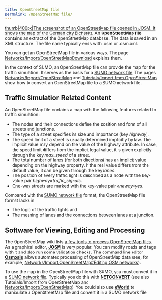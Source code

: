 ```yaml
---
title: OpenStreetMap file
permalink: /OpenStreetMap_file/
---
```


[thumb|400px|The screenshot of an OpenStreetMap file opened in JOSM. It shows the map of the German city Eichstätt.](/Image:eichstaett.osm.png "wikilink") An **OpenStreetMap file** contains an extract of the OpenStreetMap database. The data is saved in an XML structure. The file name typically ends with .osm or .osm.xml.

You can get an OpenStreetMap file in various ways. The page [Networks/Import/OpenStreetMapDownload](/Networks/Import/OpenStreetMapDownload "wikilink") explains them.

In the context of SUMO, an OpenStreetMap file can provide the map for the traffic simulation. It serves as the basis for a [SUMO network file](/Networks/SUMO_Road_Networks "wikilink"). The pages [Networks/Import/OpenStreetMap](/Networks/Import/OpenStreetMap "wikilink") and [Tutorials/Import from OpenStreetMap](/Tutorials/Import_from_OpenStreetMap "wikilink") show how to convert an OpenStreetMap file to a SUMO network file.

Traffic Simulation Related Content
----------------------------------

An OpenStreetMap file contains a map with the following features related to traffic simulation:

-   The nodes and their connections define the position and form of all streets and junctions.
-   The type of a street specifies its size and importance (key *highway*).
-   The speed limit of a street is usually determined implicitly by law. The implicit value may depend on the value of the highway attribute. In case, the speed limit differs from the implicit legal value, it is given explicitly through the key *max_speed* of a street.
-   The total number of lanes (for both directions) has an implicit value depending on the highway property. If the real value differs from the default value, it can be given through the key *lanes*.
-   The position of every traffic light is described as a node with the key-value pair *highway=traffic_signals*.
-   One-way streets are marked with the key-value pair *oneway=yes*.

Compared with the [SUMO network file](/Networks/SUMO_Road_Networks "wikilink") format, the OpenStreetMap file format lacks in

-   The logic of the traffic lights and
-   The meaning of lanes and the connections between lanes at a junction.

Software for Viewing, Editing and Processing
--------------------------------------------

The OpenStreetMap wiki lists [a few tools to process OpenStreetMap files](http://wiki.openstreetmap.org/wiki/Category:OSM_processing). As a graphical editor, **[JOSM](http://josm.openstreetmap.de/)** is very popular. You can modify roads and tags with it and also run some validation checks. The command line editor **[Osmosis](http://wiki.openstreetmap.org/wiki/Osmosis)** allows automated processing of OpenStreetMap data (see, for example, [Networks/Import/OpenStreetMap\#Editing OSM networks](/Networks/Import/OpenStreetMap#Editing_OSM_networks "wikilink")).

To use the map in the OpenStreetMap file with SUMO, you must convert it in a [SUMO network file](/Networks/SUMO_Road_Networks "wikilink"). Typically you do this with **[NETCONVERT](/NETCONVERT "wikilink")** (see also [Tutorials/Import from OpenStreetMap](/Tutorials/Import_from_OpenStreetMap "wikilink") and [Networks/Import/OpenStreetMap](/Networks/Import/OpenStreetMap "wikilink")). You could also use **[eWorld](http://eworld.sourceforge.net)** to manipulate a OpenStreetMap file and convert it in a SUMO network file.